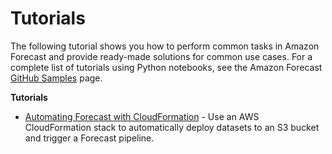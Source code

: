 # Tutorials<a name="tutorials"></a>

The following tutorial shows you how to perform common tasks in Amazon Forecast and provide ready\-made solutions for common use cases\. For a complete list of tutorials using Python notebooks, see the Amazon Forecast [GitHub Samples](https://github.com/aws-samples/amazon-forecast-samples/tree/master/notebooks) page\.

 **Tutorials** 
+ [Automating Forecast with CloudFormation](tutorial-cloudformation.md) \- Use an AWS CloudFormation stack to automatically deploy datasets to an S3 bucket and trigger a Forecast pipeline\. 